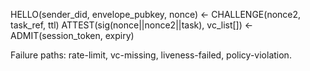 <!-- status: stub; target: 150+ words -->
HELLO(sender_did, envelope_pubkey, nonce)
← CHALLENGE(nonce2, task_ref, ttl)
ATTEST(sig(nonce||nonce2||task), vc_list[])
← ADMIT(session_token, expiry)

Failure paths: rate-limit, vc-missing, liveness-failed, policy-violation.

